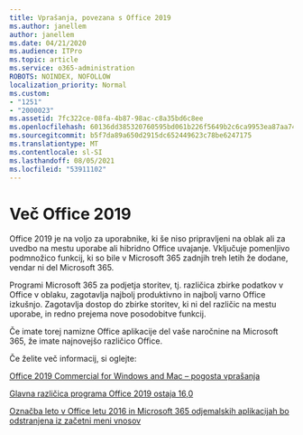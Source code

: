 ```yaml
---
title: Vprašanja, povezana s Office 2019
ms.author: janellem
author: janellem
ms.date: 04/21/2020
ms.audience: ITPro
ms.topic: article
ms.service: o365-administration
ROBOTS: NOINDEX, NOFOLLOW
localization_priority: Normal
ms.custom:
- "1251"
- "2000023"
ms.assetid: 7fc322ce-08fa-4b87-98ac-c8a35bd6c8ee
ms.openlocfilehash: 60136dd385320760595bd061b226f5649b2c6ca9953ea87aa743dcf4156759a5
ms.sourcegitcommit: b5f7da89a650d2915dc652449623c78be6247175
ms.translationtype: MT
ms.contentlocale: sl-SI
ms.lasthandoff: 08/05/2021
ms.locfileid: "53911102"
---
```

# <a name="about-office-2019"></a>Več Office 2019

Office 2019 je na voljo za uporabnike, ki še niso pripravljeni na oblak ali za uvedbo na mestu uporabe ali hibridno Office uvajanje. Vključuje pomenljivo podmnožico funkcij, ki so bile v Microsoft 365 zadnjih treh letih že dodane, vendar ni del Microsoft 365.
  
Programi Microsoft 365 za podjetja storitev, tj. različica zbirke podatkov v Office v oblaku, zagotavlja najbolj produktivno in najbolj varno Office izkušnjo. Zagotavlja dostop do zbirke storitev, ki ni del različic na mestu uporabe, in redno prejema nove posodobitve funkcij.
  
Če imate torej namizne Office aplikacije del vaše naročnine na Microsoft 365, že imate najnovejšo različico Office.
  
Če želite več informacij, si oglejte:
  
[Office 2019 Commercial for Windows and Mac – pogosta vprašanja](https://support.microsoft.com/help/4133312)
  
[Glavna različica programa Office 2019 ostaja 16,0](https://docs.microsoft.com/deployoffice/office2019/overview)
  
[Označba leto v Office letu 2016 in Microsoft 365 odjemalskih aplikacijah bo odstranjena iz začetni meni vnosov](https://support.office.com/article/8fe5e052-76d2-49de-af30-2e84ed3da907?wt.mc_id=Alchemy_ClientDIA)
  